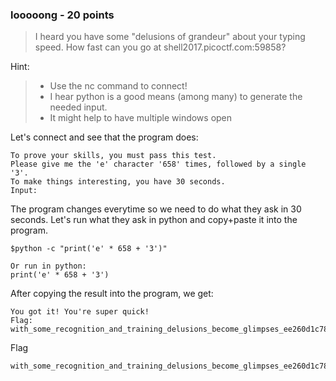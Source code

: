 ### looooong - 20 points

> I heard you have some "delusions of grandeur" about your typing speed. How fast can you go at shell2017.picoctf.com:59858?

Hint:
> * Use the nc command to connect!
> * I hear python is a good means (among many) to generate the needed input.
> * It might help to have multiple windows open

Let's connect and see that the program does:
```
To prove your skills, you must pass this test.                                                     
Please give me the 'e' character '658' times, followed by a single '3'.                            
To make things interesting, you have 30 seconds.                                                   
Input: 
```
The program changes everytime so we need to do what they ask in 30 seconds.
Let's run what they ask in python and copy+paste it into the program.
```
$python -c "print('e' * 658 + '3')"

Or run in python:
print('e' * 658 + '3')
```
After copying the result into the program, we get:
```
You got it! You're super quick!                                                                    
Flag: with_some_recognition_and_training_delusions_become_glimpses_ee260d1c785fd08f5d78753feae3c553
```

Flag
```
with_some_recognition_and_training_delusions_become_glimpses_ee260d1c785fd08f5d78753feae3c553
```
